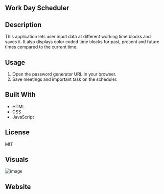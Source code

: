 ## Work Day Scheduler

## Description
This application lets user input data at different working time blocks and saves it. It also displays color coded time blocks for past, present and future times compared to the current time.

## Usage
1. Open the password generator URL in your browser.
2. Save meetings and important task on the scheduler.

## Built With
* HTML
* CSS
* JavaScript

## License
MIT

## Visuals
![image](https://user-images.githubusercontent.com/119805763/216230922-a72fe28e-d6a5-4542-ac37-408d085d0754.png)

## Website
